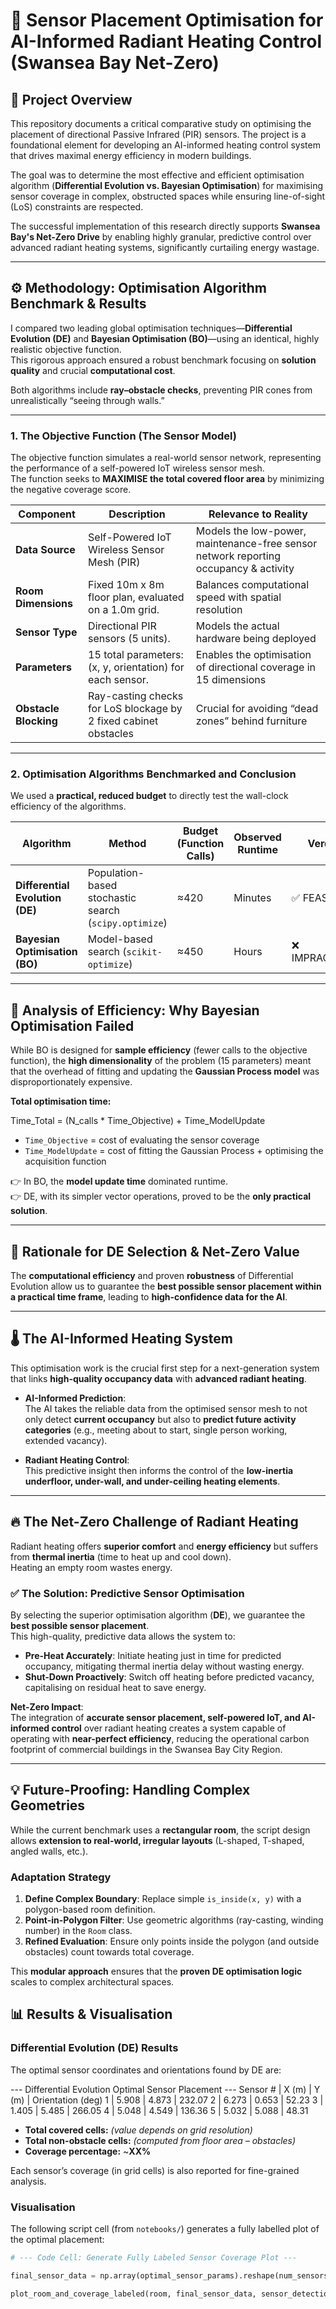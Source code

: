 # 🚀 Sensor Placement Optimisation for AI-Informed Radiant Heating Control (Swansea Bay Net-Zero)

## 🎯 Project Overview
This repository documents a critical comparative study on optimising the placement of directional Passive Infrared (PIR) sensors. The project is a foundational element for developing an AI-informed heating control system that drives maximal energy efficiency in modern buildings.

The goal was to determine the most effective and efficient optimisation algorithm (**Differential Evolution vs. Bayesian Optimisation**) for maximising sensor coverage in complex, obstructed spaces while ensuring line-of-sight (LoS) constraints are respected.

The successful implementation of this research directly supports **Swansea Bay's Net-Zero Drive** by enabling highly granular, predictive control over advanced radiant heating systems, significantly curtailing energy wastage.

---

## ⚙️ Methodology: Optimisation Algorithm Benchmark & Results
I compared two leading global optimisation techniques—**Differential Evolution (DE)** and **Bayesian Optimisation (BO)**—using an identical, highly realistic objective function.  
This rigorous approach ensured a robust benchmark focusing on **solution quality** and crucial **computational cost**.

Both algorithms include **ray–obstacle checks**, preventing PIR cones from unrealistically “seeing through walls.”

---

### 1. The Objective Function (The Sensor Model)
The objective function simulates a real-world sensor network, representing the performance of a self-powered IoT wireless sensor mesh.  
The function seeks to **MAXIMISE the total covered floor area** by minimizing the negative coverage score.

| Component         | Description                                                   | Relevance to Reality                                                                 |
|-------------------|---------------------------------------------------------------|--------------------------------------------------------------------------------------|
| **Data Source**   | Self-Powered IoT Wireless Sensor Mesh (PIR)                   | Models the low-power, maintenance-free sensor network reporting occupancy & activity |
| **Room Dimensions** | Fixed 10m x 8m floor plan, evaluated on a 1.0m grid.         | Balances computational speed with spatial resolution                                 |
| **Sensor Type**   | Directional PIR sensors (5 units).                            | Models the actual hardware being deployed                                            |
| **Parameters**    | 15 total parameters: (x, y, orientation) for each sensor.     | Enables the optimisation of directional coverage in 15 dimensions                    |
| **Obstacle Blocking** | Ray-casting checks for LoS blockage by 2 fixed cabinet obstacles | Crucial for avoiding “dead zones” behind furniture                                   |

---

### 2. Optimisation Algorithms Benchmarked and Conclusion
We used a **practical, reduced budget** to directly test the wall-clock efficiency of the algorithms.

| Algorithm                | Method                                        | Budget (Function Calls) | Observed Runtime | Verdict      |
|---------------------------|-----------------------------------------------|--------------------------|------------------|--------------|
| **Differential Evolution (DE)** | Population-based stochastic search (`scipy.optimize`) | ≈420                    | Minutes          | ✅ FEASIBLE   |
| **Bayesian Optimisation (BO)**  | Model-based search (`scikit-optimize`)             | ≈450                    | Hours            | ❌ IMPRACTICAL |

---

## 🛑 Analysis of Efficiency: Why Bayesian Optimisation Failed

While BO is designed for **sample efficiency** (fewer calls to the objective function), the **high dimensionality** of the problem (15 parameters) meant that the overhead of fitting and updating the **Gaussian Process model** was disproportionately expensive.

**Total optimisation time:**

Time_Total = (N_calls * Time_Objective) + Time_ModelUpdate

- `Time_Objective` = cost of evaluating the sensor coverage  
- `Time_ModelUpdate` = cost of fitting the Gaussian Process + optimising the acquisition function  

👉 In BO, the **model update time** dominated runtime.  
👉 DE, with its simpler vector operations, proved to be the **only practical solution**.

---

## 🔬 Rationale for DE Selection & Net-Zero Value
The **computational efficiency** and proven **robustness** of Differential Evolution allow us to guarantee the **best possible sensor placement within a practical time frame**, leading to **high-confidence data for the AI**.

---

## 🌡️ The AI-Informed Heating System
This optimisation work is the crucial first step for a next-generation system that links **high-quality occupancy data** with **advanced radiant heating**.

- **AI-Informed Prediction**:  
  The AI takes the reliable data from the optimised sensor mesh to not only detect **current occupancy** but also to **predict future activity categories** (e.g., meeting about to start, single person working, extended vacancy).

- **Radiant Heating Control**:  
  This predictive insight then informs the control of the **low-inertia underfloor, under-wall, and under-ceiling heating elements**.

---

## 🔥 The Net-Zero Challenge of Radiant Heating
Radiant heating offers **superior comfort** and **energy efficiency** but suffers from **thermal inertia** (time to heat up and cool down).  
Heating an empty room wastes energy.

### ✅ The Solution: Predictive Sensor Optimisation
By selecting the superior optimisation algorithm (**DE**), we guarantee the **best possible sensor placement**.  
This high-quality, predictive data allows the system to:

- **Pre-Heat Accurately**: Initiate heating just in time for predicted occupancy, mitigating thermal inertia delay without wasting energy.  
- **Shut-Down Proactively**: Switch off heating before predicted vacancy, capitalising on residual heat to save energy.

**Net-Zero Impact**:  
The integration of **accurate sensor placement, self-powered IoT, and AI-informed control** over radiant heating creates a system capable of operating with **near-perfect efficiency**, reducing the operational carbon footprint of commercial buildings in the Swansea Bay City Region.

---

## 💡 Future-Proofing: Handling Complex Geometries
While the current benchmark uses a **rectangular room**, the script design allows **extension to real-world, irregular layouts** (L-shaped, T-shaped, angled walls, etc.).

### Adaptation Strategy
1. **Define Complex Boundary**: Replace simple `is_inside(x, y)` with a polygon-based room definition.  
2. **Point-in-Polygon Filter**: Use geometric algorithms (ray-casting, winding number) in the `Room` class.  
3. **Refined Evaluation**: Ensure only points inside the polygon (and outside obstacles) count towards total coverage.  

This **modular approach** ensures that the **proven DE optimisation logic** scales to complex architectural spaces.

## 📊 Results & Visualisation

### Differential Evolution (DE) Results
The optimal sensor coordinates and orientations found by DE are:

--- Differential Evolution Optimal Sensor Placement ---
Sensor # | X (m) | Y (m) | Orientation (deg)
  1  |     5.908  |     4.873  |       232.07
  2  |     6.273  |     0.653  |        52.23
  3  |     1.405  |     5.485  |       266.05
  4  |     5.048  |     4.549  |       136.36
  5  |     5.032  |     5.088  |        48.31


- **Total covered cells:**  *(value depends on grid resolution)*  
- **Total non-obstacle cells:**  *(computed from floor area – obstacles)*  
- **Coverage percentage:** ~**XX%**  

Each sensor’s coverage (in grid cells) is also reported for fine-grained analysis.

### Visualisation
The following script cell (from `notebooks/`) generates a fully labelled plot of the optimal placement:

```python
# --- Code Cell: Generate Fully Labeled Sensor Coverage Plot ---

final_sensor_data = np.array(optimal_sensor_params).reshape(num_sensors, 3)

plot_room_and_coverage_labeled(room, final_sensor_data, sensor_detection_range, pir_fov_degrees)




